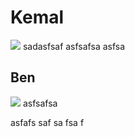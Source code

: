 # Kemal

![](Pasted%20image%2020241007184016.png)
sadasfsaf
asfsafsa
asfsa
## Ben
![](../img/Pasted%20image%2020241007184446.png)
asfsafsa

asfafs
saf
sa
fsa
f


